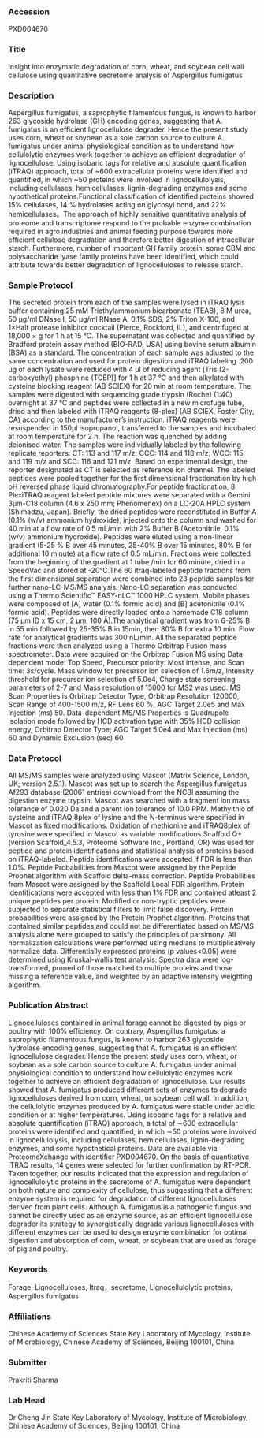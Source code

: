 ### Accession
PXD004670

### Title
Insight into enzymatic degradation of corn, wheat, and soybean cell wall cellulose using quantitative secretome analysis of Aspergillus fumigatus

### Description
Aspergillus fumigatus, a saprophytic filamentous fungus, is known to harbor 263 glycoside hydrolase (GH) encoding genes, suggesting that A. fumigatus is an efficient lignocellulose degrader. Hence the present study uses corn, wheat or soybean as a sole carbon source to culture A. fumigatus under animal physiological condition as to understand how cellulolytic enzymes work together to achieve an efficient degradation of lignocellulose. Using isobaric tags for relative and absolute quantification (iTRAQ) approach, total of ~600 extracellular proteins were identified and quantified, in which ~50 proteins were involved in lignocellulolysis, including cellulases, hemicellulases, lignin-degrading enzymes and some hypothetical proteins.Functional classification of identified proteins showed 15% cellulases, 14 % hydrolases acting on glycosyl bond, and 22% hemicellulases。The approach of highly sensitive quantitative analysis of proteome and transcriptome respond to the probable enzyme combination required in agro industries and animal feeding purpose towards more efficient cellulose degradation and therefore better digestion of intracellular starch. Furthermore, number of important GH family protein, some CBM and polysaccharide lyase family proteins have been identified, which could attribute towards better degradation of lignocelluloses to release starch.

### Sample Protocol
The secreted protein from each of the samples were lysed in iTRAQ lysis buffer containing 25 mM Triethylammonium  bicarbonate  (TEAB),  8  M urea, 50 µg/ml DNase I, 50 µg/ml RNase A, 0.1% SDS, 2% Triton X-100, and 1×Halt  protease  inhibitor  cocktail  (Pierce,  Rockford,  IL),  and  centrifuged  at 18,000 × g for 1 h at 15 °C. The supernatant was collected and quantified by Bradford protein assay method (BIO-RAD, USA) using bovine serum albumin (BSA) as a standard. The concentration of each sample was adjusted to the same concentration and used for protein digestion and iTRAQ labeling.  200 μg of each lysate were reduced with 4 μl of reducing agent [Tris (2-carboxyethyl) phosphine (TCEP)] for 1 h at 37 °C and then alkylated with cysteine blocking reagent (AB SCIEX) for 20 min at room temperature. The samples were digested with sequencing grade trypsin (Roche) (1:40) overnight at 37 °C and peptides were collected in a new microfuge tube, dried and then labeled with iTRAQ reagents (8-plex) (AB SCIEX, Foster City, CA) according to the manufacturer’s instruction. iTRAQ reagents were resuspended in 150µl isopropanol, transferred to the samples and incubated at room temperature for 2 h. The reaction was quenched by adding deionised water. The samples were individually labeled by the following replicate reporters: CT: 113 and 117 m/z; CCC: 114 and 118 m/z; WCC: 115 and 119 m/z and SCC: 116 and 121 m/z. Based on experimental design, the reporter designated as CT is selected as reference ion channel. The labeled peptides were pooled together for the first dimensional fractionation by high pH reversed phase liquid chromatography.For peptide fractionation, 8 PlexiTRAQ reagent labeled peptide mixtures were separated with a Gemini 3µm-C18 column (4.6 x 250 mm; Phenomenex) on a LC-20A HPLC system (Shimadzu, Japan). Briefly, the dried peptides were reconstituted in Buffer A (0.1% (w/v) ammonium hydroxide), injected onto the column and washed for 40 min at a flow rate of 0.5 mL/min with 2% Buffer B (Acetonitrile, 0.1% (w/v) ammonium hydroxide). Peptides were eluted using a non-linear gradient (5-25 % B over 45 minutes, 25-40% B over 15 minutes, 80% B for additional 10 minute) at a flow rate of 0.5 mL/min.  Fractions were collected from the beginning of the gradient at 1 tube /min for 60 minute, dried in a SpeedVac and stored at -20°C.The 60 itraq-labeled peptide fractions from the first dimensional separation were combined into 23 peptide samples for further nano-LC-MS/MS analysis. Nano-LC separation was conducted using a Thermo Scientific™ EASY-nLC™ 1000 HPLC system. Mobile phases were composed of [A] water (0.1% formic acid) and [B] acetonitrile (0.1% formic acid). Peptides were directly loaded onto a homemade C18 column (75 μm ID x 15 cm, 2 μm, 100 Å).The analytical gradient was from 6-25% B in 55 min followed by 25-35% B in 15min, then 80% B for extra 10 min. Flow rate for analytical gradients was 300 nL/min. All the separated peptide fractions were then analyzed using a Thermo Orbitrap Fusion mass spectrometer. Data were acquired on the Orbitrap Fusion MS using Data dependent mode: Top Speed, Precursor priority: Most intense, and Scan time: 3s/cycle. Mass window for precursor ion selection of 1.6m/z, Intensity threshold for precursor ion selection of 5.0e4, Charge state screening parameters of 2-7 and Mass resolution of 15000 for MS2 was used. MS Scan Properties is Orbitrap Detector Type, Orbitrap Resolution 120000, Scan Range of 400-1500 m/z, RF Lens 60 %, AGC Target 2.0e5 and Max Injection (ms) 50. Data-dependent MS/MS Properties is Quadrupole isolation mode followed by HCD activation type with 35% HCD collision energy, Orbitrap Detector Type; AGC Target 5.0e4 and Max Injection (ms) 60 and Dynamic Exclusion (sec) 60

### Data Protocol
All MS/MS samples were analyzed using Mascot (Matrix Science, London, UK; version 2.5.1). Mascot was set up to search the Aspergillus fumigatus Af293 database (20061 entries) download from the NCBI assuming the digestion enzyme trypsin. Mascot was searched with a fragment ion mass tolerance of 0.020 Da and a parent ion tolerance of 10.0 PPM. Methylthio of cysteine and iTRAQ 8plex of lysine and the N-terminus were specified in Mascot as fixed modifications. Oxidation of methionine and iTRAQ8plex of tyrosine were specified in Mascot as variable modifications.Scaffold Q+ (version Scaffold_4.5.3, Proteome Software Inc., Portland, OR) was used for peptide and protein identifications and statistical analysis of proteins based on iTRAQ-labeled. Peptide identifications were accepted if FDR is less than 1.0%. Peptide Probabilities from Mascot were assigned by the Peptide Prophet algorithm with Scaffold delta-mass correction. Peptide Probabilities from Mascot were assigned by the Scaffold Local FDR algorithm. Protein identifications were accepted with less than 1% FDR and contained atleast 2 unique peptides per protein.  Modified or non-tryptic peptides were subjected to separate statistical filters to limit false discovery. Protein probabilities were assigned by the Protein Prophet algorithm. Proteins that contained similar peptides and could not be differentiated based on MS/MS analysis alone were grouped to satisfy the principles of parsimony.  All normalization calculations were performed using medians to multiplicatively normalize data. Differentially expressed proteins (p values<0.05) were determined using Kruskal-wallis test analysis. Spectra data were log-transformed, pruned of those matched to multiple proteins and those missing a reference value, and weighted by an adaptive intensity weighting algorithm.

### Publication Abstract
Lignocelluloses contained in animal forage cannot be digested by pigs or poultry with 100% efficiency. On contrary, Aspergillus fumigatus, a saprophytic filamentous fungus, is known to harbor 263 glycoside hydrolase encoding genes, suggesting that A. fumigatus is an efficient lignocellulose degrader. Hence the present study uses corn, wheat, or soybean as a sole carbon source to culture A. fumigatus under animal physiological condition to understand how cellulolytic enzymes work together to achieve an efficient degradation of lignocellulose. Our results showed that A. fumigatus produced different sets of enzymes to degrade lignocelluloses derived from corn, wheat, or soybean cell wall. In addition, the cellulolytic enzymes produced by A. fumigatus were stable under acidic condition or at higher temperatures. Using isobaric tags for a relative and absolute quantification (iTRAQ) approach, a total of &#x223c;600 extracellular proteins were identified and quantified, in which &#x223c;50 proteins were involved in lignocellulolysis, including cellulases, hemicellulases, lignin-degrading enzymes, and some hypothetical proteins. Data are available via ProteomeXchange with identifier PXD004670. On the basis of quantitative iTRAQ results, 14 genes were selected for further confirmation by RT-PCR. Taken together, our results indicated that the expression and regulation of lignocellulolytic proteins in the secretome of A. fumigatus were dependent on both nature and complexity of cellulose, thus suggesting that a different enzyme system is required for degradation of different lignocelluloses derived from plant cells. Although A. fumigatus is a pathogenic fungus and cannot be directly used as an enzyme source, as an efficient lignocellulose degrader its strategy to synergistically degrade various lignocelluloses with different enzymes can be used to design enzyme combination for optimal digestion and absorption of corn, wheat, or soybean that are used as forage of pig and poultry.

### Keywords
Forage, Lignocelluloses, Itraq，secretome, Lignocellulolytic proteins, Aspergillus fumigatus

### Affiliations
Chinese Academy of Sciences
State Key Laboratory of Mycology, Institute of Microbiology, Chinese Academy of Sciences, Beijing 100101, China

### Submitter
Prakriti Sharma

### Lab Head
Dr Cheng Jin
State Key Laboratory of Mycology, Institute of Microbiology, Chinese Academy of Sciences, Beijing 100101, China


